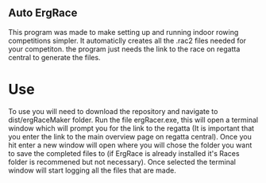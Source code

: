## Auto ErgRace

This program was made to make setting up and running indoor rowing competitions simpler. It automaticlly creates all the .rac2 files needed for your competiton. the program just needs the link to the race on regatta central to generate the files.

# Use

To use you will need to download the repository and navigate to dist/ergRaceMaker folder. Run the file ergRacer.exe, this will open a terminal window which will prompt you for the link to the regatta (It is important that you enter the link to the main overview page on regatta central). Once you hit enter a new window will open where you will chose the folder you want to save the completed files to (if ErgRace is already installed it's Races folder is recommened but not necessary). Once selected the terminal window will start logging all the files that are made.